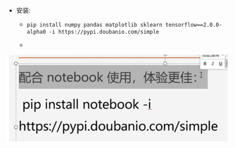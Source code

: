 + 安装:

  + ```shell
    pip install numpy pandas matplotlib sklearn tensorflow==2.0.0-alpha0 -i https://pypi.doubanio.com/simple
    ```

  + 

![1567523910873](../../images/1567523910873.png)

